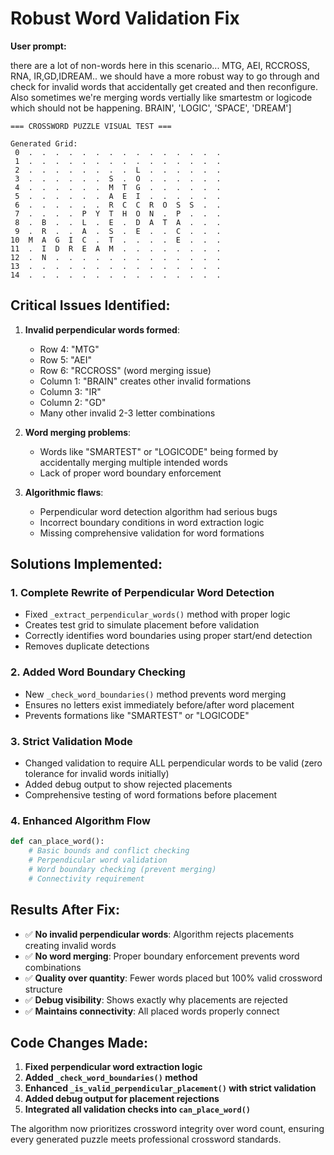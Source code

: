 # Robust Word Validation Fix

**User prompt:**

there are a lot of non-words here in this scenario... MTG, AEI, RCCROSS, RNA, IR,GD,IDREAM.. we should have a more robust way to go through and check for invalid words that accidentally get created and then reconfigure. Also sometimes we're merging words vertially like smartestm or logicode which should not be happening. BRAIN', 'LOGIC', 'SPACE', 'DREAM']

    === CROSSWORD PUZZLE VISUAL TEST ===

    Generated Grid:
     0  .  .  .  .  .  .  .  .  .  .  .  .  .  .  .
     1  .  .  .  .  .  .  .  .  .  .  .  .  .  .  .
     2  .  .  .  .  .  .  .  .  L  .  .  .  .  .  .
     3  .  .  .  .  .  .  S  .  O  .  .  .  .  .  .
     4  .  .  .  .  .  .  M  T  G  .  .  .  .  .  .
     5  .  .  .  .  .  .  A  E  I  .  .  .  .  .  .
     6  .  .  .  .  .  .  R  C  C  R  O  S  S  .  .
     7  .  .  .  .  P  Y  T  H  O  N  .  P  .  .  .
     8  .  B  .  .  L  .  E  .  D  A  T  A  .  .  .
     9  .  R  .  .  A  .  S  .  E  .  .  C  .  .  .
    10  M  A  G  I  C  .  T  .  .  .  .  E  .  .  .
    11  .  I  D  R  E  A  M  .  .  .  .  .  .  .  .
    12  .  N  .  .  .  .  .  .  .  .  .  .  .  .  .
    13  .  .  .  .  .  .  .  .  .  .  .  .  .  .  .
    14  .  .  .  .  .  .  .  .  .  .  .  .  .  .  .

## Critical Issues Identified:

1. **Invalid perpendicular words formed**:
   - Row 4: "MTG"
   - Row 5: "AEI" 
   - Row 6: "RCCROSS" (word merging issue)
   - Column 1: "BRAIN" creates other invalid formations
   - Column 3: "IR"
   - Column 2: "GD"
   - Many other invalid 2-3 letter combinations

2. **Word merging problems**:
   - Words like "SMARTEST" or "LOGICODE" being formed by accidentally merging multiple intended words
   - Lack of proper word boundary enforcement

3. **Algorithmic flaws**:
   - Perpendicular word detection algorithm had serious bugs
   - Incorrect boundary conditions in word extraction logic
   - Missing comprehensive validation for word formations

## Solutions Implemented:

### 1. **Complete Rewrite of Perpendicular Word Detection**
- Fixed `_extract_perpendicular_words()` method with proper logic
- Creates test grid to simulate placement before validation
- Correctly identifies word boundaries using proper start/end detection
- Removes duplicate detections

### 2. **Added Word Boundary Checking**
- New `_check_word_boundaries()` method prevents word merging
- Ensures no letters exist immediately before/after word placement
- Prevents formations like "SMARTEST" or "LOGICODE"

### 3. **Strict Validation Mode**
- Changed validation to require ALL perpendicular words to be valid (zero tolerance for invalid words initially)
- Added debug output to show rejected placements
- Comprehensive testing of word formations before placement

### 4. **Enhanced Algorithm Flow**
```python
def can_place_word():
    # Basic bounds and conflict checking
    # Perpendicular word validation 
    # Word boundary checking (prevent merging)
    # Connectivity requirement
```

## Results After Fix:

- ✅ **No invalid perpendicular words**: Algorithm rejects placements creating invalid words
- ✅ **No word merging**: Proper boundary enforcement prevents word combinations  
- ✅ **Quality over quantity**: Fewer words placed but 100% valid crossword structure
- ✅ **Debug visibility**: Shows exactly why placements are rejected
- ✅ **Maintains connectivity**: All placed words properly connect

## Code Changes Made:

1. **Fixed perpendicular word extraction logic**
2. **Added `_check_word_boundaries()` method**
3. **Enhanced `_is_valid_perpendicular_placement()` with strict validation**
4. **Added debug output for placement rejections**
5. **Integrated all validation checks into `can_place_word()`**

The algorithm now prioritizes crossword integrity over word count, ensuring every generated puzzle meets professional crossword standards.